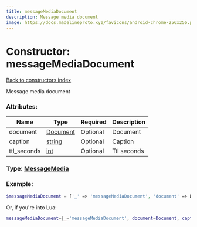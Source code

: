 ```yaml
---
title: messageMediaDocument
description: Message media document
image: https://docs.madelineproto.xyz/favicons/android-chrome-256x256.png
---
```

# Constructor: messageMediaDocument  
[Back to constructors index](index.md)



Message media document

### Attributes:

| Name     |    Type       | Required | Description |
|----------|---------------|----------|-------------|
|document|[Document](../types/Document.md) | Optional|Document|
|caption|[string](../types/string.md) | Optional|Caption|
|ttl\_seconds|[int](../types/int.md) | Optional|Ttl seconds|



### Type: [MessageMedia](../types/MessageMedia.md)


### Example:

```php
$messageMediaDocument = ['_' => 'messageMediaDocument', 'document' => Document, 'caption' => 'string', 'ttl_seconds' => int];
```  


Or, if you're into Lua:

```lua
messageMediaDocument={_='messageMediaDocument', document=Document, caption='string', ttl_seconds=int}

```


